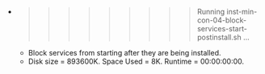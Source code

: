 * >>>>>>>>> Running inst-min-con-04-block-services-start-postinstall.sh ...
  * Block services from starting after they are being installed.
  * Disk size = 893600K. Space Used = 8K. Runtime = 00:00:00:00.
